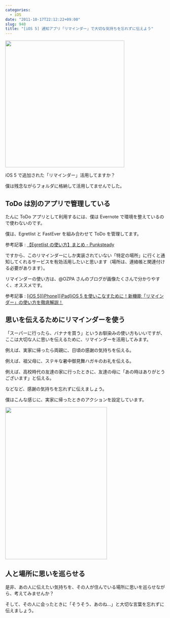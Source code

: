 ```yaml
---
categories:
  - iOS
date: "2011-10-17T22:12:22+09:00"
slug: 940
title: "[iOS 5] 通知アプリ「リマインダー」で大切な気持ちを忘れずに伝えよう"
---
```


<img alt="" src="/images/2011/10/0940_1.jpg" width="375" height="400">

iOS 5 で追加された「リマインダー」活用してますか？

僕は残念ながらフォルダに格納して活用してませんでした。

## ToDo は別のアプリで管理している

たんに ToDo アプリとして利用するには、僕は Evernote で環境を整えているので使わないのです。

僕は、Egretlist と FastEver を組み合わせて ToDo を管理してます。

参考記事 : [【Egretlist の使い方】まとめ - Punksteady](http://punksteady.com/2011/10/17/egretlist5/)

<app id="363951705" title="Egretlist 1.6.2（￥250）" src="http://a4.mzstatic.com/us/r1000/007/Purple/9d/3f/46/mzi.ibcofpfq.100x100-75.png">

ですから、このリマインダーにしか実装されていない「特定の場所」に行くと通知してくれるサービスを有効活用したいと思います（場所は、連絡帳と関連付ける必要があります）。

リマインダーの使い方は、@OZPA さんのブログが画像たくさんで分かりやすく、オススメです。

参考記事 : [[iOS 5][iPhone][iPad]iOS 5 を使いこなすために！新機能「リマインダー」の使い方を徹底解説！](http://ozpa-h4.com/2011/10/14/reminder_tetteikaibo/)

## 思いを伝えるためにリマインダーを使う

「スーパーに行ったら、バナナを買う」というお馴染みの使い方もいいですが、ここは大切な人に思いを伝えるために、リマインダーを活用してみます。

例えば、実家に帰ったら両親に、日頃の感謝の気持ちを伝える。

例えば、祖父母に、ステキな暑中御見舞ハガキのお礼を伝える。

例えば、高校時代の友達の家に行ったときに、友達の母に「あの時はありがとうございます」と伝える。

などなど、感謝の気持ちを忘れずに伝えましょう。

僕はこんな感じに、実家に帰ったときのアクションを設定しています。

<img alt="" src="/images/2011/10/0940_2.jpg" width="320" height="480">

## 人と場所に思いを巡らせる

是非、あの人に伝えたい気持ちを、その人が住んでいる場所に思いを巡らせながら、考えてみませんか？

そして、その人に会ったときに「そうそう、あのね...」と大切な言葉を忘れずに伝えましょう。
